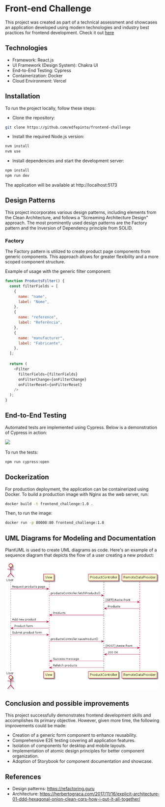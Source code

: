 # Front-end Challenge

This project was created as part of a technical assessment and showcases an application developed using modern technologies and industry best practices for frontend development.
Check it out [here](https://frontend-challenge-psi-liart.vercel.app/)

## Technologies

- Framework: React.js
- UI Framework (Design System): Chakra UI
- End-to-End Testing: Cypress
- Containerization: Docker
- Cloud Environment: Vercel

## Installation

To run the project locally, follow these steps:

- Clone the repository:

```sh
git clone https://github.com/edfepinto/frontend-challenge
```

- Install the required Node.js version:

```sh
nvm install
nvm use
```

- Install dependencies and start the development server:

```sh
npm install
npm run dev
```

The application will be available at http://localhost:5173

## Design Patterns

This project incorporates various design patterns, including elements from the Clean Architecture, and follows a "Screaming Architecture Design" approach. The most prominently used design patterns are the Factory pattern and the Inversion of Dependency principle from SOLID.

### Factory

The Factory pattern is utilized to create product page components from generic components. This approach allows for greater flexibility and a more scoped component structure.

Example of usage with the generic filter component:

```js
function ProductsFilter() {
  const filterFields = [
    {
      name: "name",
      label: "Nome",
    },
    {
      name: "reference",
      label: "Referência",
    },
    {
      name: "manufacturer",
      label: "Fabricante",
    },
  ];

  return (
    <Filter
      filterFields={filterFields}
      onFilterChange={onFilterChange}
      onFilterReset={onFilterReset}
    />
  );
}
```

## End-to-End Testing

Automated tests are implemented using Cypress. Below is a demonstration of Cypress in action:

![](docs/media/cypress.gif)

To run the tests:

```sh
npm run cypress:open
```

## Dockerization

For production deployment, the application can be containerized using Docker. To build a production image with Nginx as the web server, run:

```sh
docker build -t frontend_challenge:1.0 .
```

Then, to run the image:

```sh
docker run -p 80000:80 frontend_challenge:1.0
```

## UML Diagrams for Modeling and Documentation

PlantUML is used to create UML diagrams as code. Here's an example of a sequence diagram that depicts the flow of a user creating a new product:

![](docs/diagrams/sequence.png)

## Conclusion and possible improvements

This project successfully demonstrates frontend development skills and accomplishes its primary objective. However, given more time, the following improvements could be made:

- Creation of a generic form component to enhance reusability.
- Comprehensive E2E testing covering all application features.
- Isolation of components for desktop and mobile layouts.
- Implementation of atomic design principles for better component organization.
- Adoption of Storybook for component documentation and showcase.

## References

- Design patterns: https://refactoring.guru
- Architecture: https://herbertograca.com/2017/11/16/explicit-architecture-01-ddd-hexagonal-onion-clean-cqrs-how-i-put-it-all-together/
